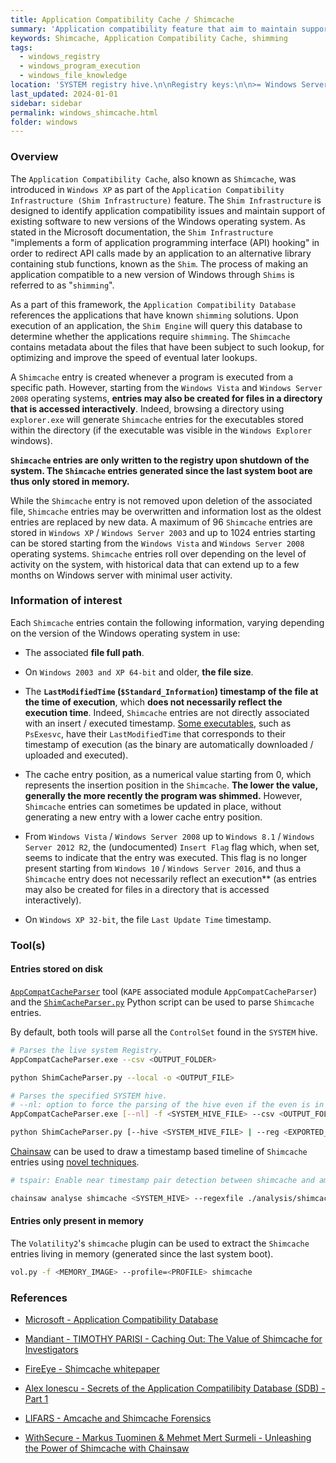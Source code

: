 ```yaml
---
title: Application Compatibility Cache / Shimcache
summary: 'Application compatibility feature that aim to maintain support of existing software to new versions of the Windows operating system.\n\nA Shimcache entry is created whenever a program is executed from a specific path. However, starting from Windows Vista and Windows Server 2008, entries may also be created for files in a directory that is accessed interactively.\n\nStores up to 1024 entries starting from the Windows Vista and Windows Server 2008 operating systems.\n\nInformation of interest: file full path, LastModifiedTime ($Standard_Information) timestamp of the file at the time of execution, the cache entry position (insertion position in the Shimcache), and from Windows Vista / Windows Server 2008 up to Windows 8.1 / Windows Server 2012 R2, an (undocumented) execution flag.'
keywords: Shimcache, Application Compatibility Cache, shimming
tags:
  - windows_registry
  - windows_program_execution
  - windows_file_knowledge
location: 'SYSTEM registry hive.\n\nRegistry keys:\n\n>= Windows Server 2003 and Windows XP 64-bit:\nHKLM\SYSTEM\CurrentControlSet\Control\Session Manager\AppCompatCache\AppCompatCache\n\nWindows XP 32-bit:\nHKLM\SYSTEM\CurrentControlSet\Control\Session Manager\AppCompatibility\AppCompatCache'
last_updated: 2024-01-01
sidebar: sidebar
permalink: windows_shimcache.html
folder: windows
---
```


### Overview

The `Application Compatibility Cache`, also known as `Shimcache`, was
introduced in `Windows XP` as part of the `Application Compatibility
Infrastructure (Shim Infrastructure)` feature. The `Shim Infrastructure` is
designed to identify application compatibility issues and maintain support of
existing software to new versions of the Windows operating system. As stated
in the Microsoft documentation, the `Shim Infrastructure` "implements a form of
application programming interface (API) hooking" in order to redirect API calls
made by an application to an alternative library containing stub functions,
known as the `Shim`. The process of making an application compatible to a new
version of Windows through `Shims` is referred to as "`shimming`".

As a part of this framework, the `Application Compatibility Database`
references the applications that have known `shimming` solutions. Upon
execution of an application, the `Shim Engine` will query this database to
determine whether the applications require `shimming`. The `Shimcache` contains
metadata about the files that have been subject to such lookup, for
optimizing and improve the speed of eventual later lookups.

A `Shimcache` entry is created whenever a program is executed from a specific
path. However, starting from the `Windows Vista` and `Windows Server 2008`
operating systems, **entries may also be created for files in a directory that
is accessed interactively**. Indeed, browsing a directory using `explorer.exe`
will generate `Shimcache` entries for the executables stored within the
directory (if the executable was visible in the `Windows Explorer` windows).

**`Shimcache` entries are only written to the registry upon shutdown of the
system. The `Shimcache` entries generated since the last system boot are
thus only stored in memory.**

While the `Shimcache` entry is not removed upon deletion of the associated
file, `Shimcache` entries may be overwritten and information lost as the oldest
entries are replaced by new data. A maximum of 96 `Shimcache` entries are
stored in `Windows XP` / `Windows Server 2003` and up to 1024 entries starting
can be stored starting from the `Windows Vista` and `Windows Server 2008`
operating systems. `Shimcache` entries roll over depending on the level of
activity on the system, with historical data that can extend up to a few months
on Windows server with minimal user activity.

### Information of interest

Each `Shimcache` entries contain the following information, varying depending
on the version of the Windows operating system in use:

  - The associated **file full path**.

  - On `Windows 2003 and XP 64-bit` and older, **the file size**.

  - The **`LastModifiedTime` (`$Standard_Information`) timestamp of the file at
    the time of execution**, which **does not necessarily reflect the execution
    time**. Indeed, `Shimcache` entries are not directly associated with an
    insert / executed timestamp.
    [Some executables](https://github.com/WithSecureLabs/chainsaw/blob/master/analysis/shimcache_patterns.txt),
    such as `PsExesvc`, have their `LastModifiedTime` that corresponds to their
    timestamp of execution (as the binary are automatically downloaded /
    uploaded and executed).

  - The cache entry position, as a numerical value starting from 0, which
    represents the insertion position in the `Shimcache`.
    **The lower the value, generally the more recently the program was
    shimmed.** However, `Shimcache` entries can sometimes be updated in place,
    without generating a new entry with a lower cache entry position.

  - From `Windows Vista` / `Windows Server 2008` up to `Windows 8.1` /
    `Windows Server 2012 R2`, the (undocumented) `Insert Flag` flag which, when
    set, seems to indicate that the entry was executed. This flag is no
    longer present starting from `Windows 10` / `Windows Server 2016`, and thus
    a `Shimcache` entry does not necessarily reflect an execution** (as entries
    may also be created for files in a directory that is accessed
    interactively).

  - On `Windows XP 32-bit`, the file `Last Update Time` timestamp.

### Tool(s)

#### Entries stored on disk

[`AppCompatCacheParser`](https://github.com/EricZimmerman/AppCompatCacheParser)
tool (`KAPE` associated module `AppCompatCacheParser`) and the
[`ShimCacheParser.py`](https://github.com/mandiant/ShimCacheParser) Python
script can be used to parse `Shimcache` entries.

By default, both tools will parse all the `ControlSet` found in the `SYSTEM`
hive.

```bash
# Parses the live system Registry.
AppCompatCacheParser.exe --csv <OUTPUT_FOLDER>

python ShimCacheParser.py --local -o <OUTPUT_FILE>

# Parses the specified SYSTEM hive.
# --nl: option to force the parsing of the hive even if the even is in a "dirty" state and no transaction logs are available.
AppCompatCacheParser.exe [--nl] -f <SYSTEM_HIVE_FILE> --csv <OUTPUT_FOLDER>

python ShimCacheParser.py [--hive <SYSTEM_HIVE_FILE> | --reg <EXPORTED_SYSTEM_FILE>] -o <OUTPUT_FILE>
```

[Chainsaw](https://github.com/WithSecureLabs/chainsaw) can be used to draw a
timestamp based timeline of `Shimcache` entries using
[novel techniques](https://labs.withsecure.com/tools/chainsaw-analyse-shimcache).

```bash
# tspair: Enable near timestamp pair detection between shimcache and amcache for finding additional insertion timestamps for shimcache entries.

chainsaw analyse shimcache <SYSTEM_HIVE> --regexfile ./analysis/shimcache_patterns.txt [--amcache <AMCACHE_HIVE> --tspair] --output <OUTPUT_CSV>
```

#### Entries only present in memory

The `Volatility2`'s `shimcache` plugin can be used to extract the `Shimcache`
entries living in memory (generated since the last system boot).

```bash
vol.py -f <MEMORY_IMAGE> --profile=<PROFILE> shimcache
```

### References

  - [Microsoft - Application Compatibility Database](https://docs.microsoft.com/en-us/windows/win32/devnotes/application-compatibility-database)

  - [Mandiant - TIMOTHY PARISI - Caching Out: The Value of Shimcache for Investigators](https://www.fireeye.com/blog/threat-research/2015/06/caching_out_the_val.html)

  - [FireEye - Shimcache whitepaper](https://www.fireeye.com/content/dam/fireeye-www/services/freeware/shimcache-whitepaper.pdf)

  - [Alex Ionescu - Secrets of the Application Compatilibity Database (SDB) - Part 1](http://www.alex-ionescu.com/?p=39)

  - [LIFARS - Amcache and Shimcache Forensics](https://lifars.com/wp-content/uploads/2017/03/Technical_tool_Amcache_Shimcache.pdf)

  - [WithSecure - Markus Tuominen & Mehmet Mert Surmeli - Unleashing the Power of Shimcache with Chainsaw](https://labs.withsecure.com/tools/chainsaw-analyse-shimcache)
